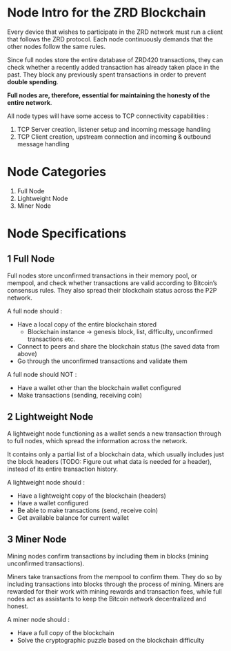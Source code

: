 # Node Intro for the ZRD Blockchain

Every device that wishes to participate in the ZRD network must run a client that follows the ZRD protocol. Each node continuously demands that the other nodes follow the same rules.

Since full nodes store the entire database of ZRD420 transactions, they can check whether a recently added transaction has already taken place in the past. They block any previously spent transactions in order to prevent **double spending**.

**Full nodes are, therefore, essential for maintaining the honesty of the entire network**.

All node types will have some access to TCP connectivity capabilities :
1. TCP Server creation, listener setup and incoming message handling
2. TCP Client creation, upstream connection and incoming & outbound message handling

# Node Categories

1. Full Node
2. Lightweight Node
3. Miner Node

# Node Specifications
## 1 Full Node
Full nodes store unconfirmed transactions in their memory pool, or mempool, and check whether transactions are valid according to Bitcoin’s consensus rules.
They also spread their blockchain status across the P2P network.

A full node should :
- Have a local copy of the entire blockchain stored
    - Blockchain instance -> genesis block, list, difficulty, unconfirmed transactions etc.
- Connect to peers and share the blockchain status (the saved data from above)
- Go through the unconfirmed transactions and validate them

A full node should NOT :
- Have a wallet other than the blockchain wallet configured
- Make transactions (sending, receiving coin)

## 2 Lightweight Node
A lightweight node functioning as a wallet sends a new transaction through to full nodes, which spread the information across the network.

It contains only a partial list of a blockchain data, which usually includes just the block headers (TODO: Figure out what data is needed for a header), instead of its entire transaction history.

A lightweight node should :
- Have a lightweight copy of the blockchain (headers)
- Have a wallet configured
- Be able to make transactions (send, receive coin)
- Get available balance for current wallet

## 3 Miner Node
Mining nodes confirm transactions by including them in blocks (mining unconfirmed transactions).

Miners take transactions from the mempool to confirm them. They do so by including transactions into blocks through the process of mining. Miners are rewarded for their work with mining rewards and transaction fees, while full nodes act as assistants to keep the Bitcoin network decentralized and honest.

A miner node should :
- Have a full copy of the blockchain
- Solve the cryptographic puzzle based on the blockchain difficulty
